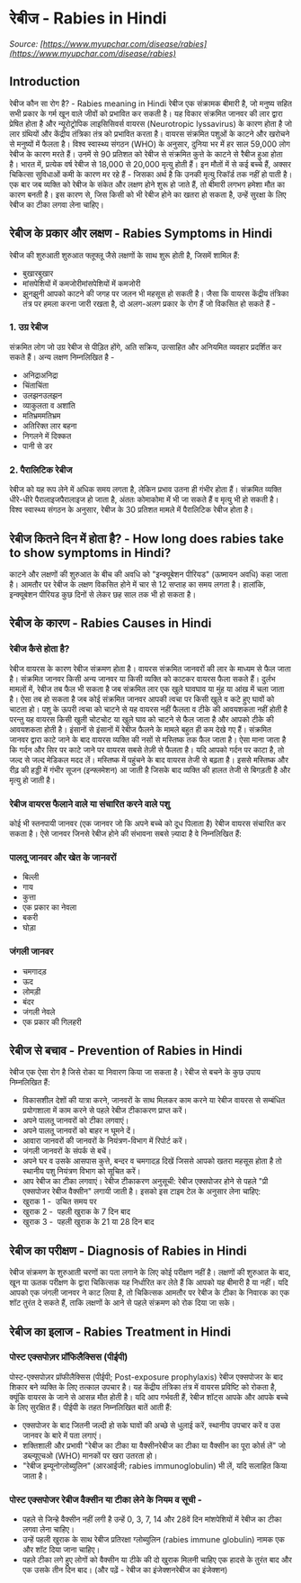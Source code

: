 # रेबीज - Rabies in Hindi
_Source: [https://www.myupchar.com/disease/rabies](https://www.myupchar.com/disease/rabies)_

## Introduction
रेबीज कौन सा रोग है? - Rabies meaning in Hindi
रेबीज एक संक्रामक बीमारी है, जो मनुष्य सहित सभी प्रकार के गर्म खून वाले जीवों को प्रभावित कर सकती है। यह विकार संक्रमित जानवर की लार द्वारा प्रेषित होता है और न्यूरोट्रोपिक लाइसिसिवर्स वायरस (Neurotropic lyssavirus) के कारण होता है जो लार ग्रंथियों और केंद्रीय तंत्रिका तंत्र को प्रभावित करता है। वायरस संक्रमित पशुओं के काटने और खरोचने से मनुष्यों में फैलता है।
विश्व स्वास्थ्य संगठन (WHO) के अनुसार, दुनिया भर में हर साल 59,000 लोग रेबीज के कारण मरते हैं। उनमें से 90 प्रतिशत को रेबीज से संक्रमित कुत्ते के काटने से रैबीज हुआ होता है। भारत में, प्रत्येक वर्ष रेबीज से 18,000 से 20,000 मृत्यु होती हैं। इन मौतों में से कई बच्चे हैं, अक्सर चिकित्सा सुविधाओं कमी के कारण मर रहे हैं - जिसका अर्थ है कि उनकी मृत्यु रिकॉर्ड तक नहीं हो पाती है।
एक बार जब व्यक्ति को रेबीज के संकेत और लक्षण होने शुरू हो जाते हैं, तो बीमारी लगभग हमेशा मौत का कारण बनती है। इस कारण से, जिस किसी को भी रेबीज होने का खतरा हो सकता है, उन्हें सुरक्षा के लिए रेबीज का टीका लगवा लेना चाहिए।

## रेबीज के प्रकार और लक्षण - Rabies Symptoms in Hindi
रेबीज की शुरुआती शुरुआत फ्लूफ्लू जैसे लक्षणों के साथ शुरू होती है, जिसमें शामिल हैं:
- बुखारबुखार
- मांसपेशियों में कमजोरीमांसपेशियों में कमजोरी
- झुनझुनी
आपको काटने की जगह पर जलन भी महसूस हो सकती है।
जैसा कि वायरस केंद्रीय तंत्रिका तंत्र पर हमला करना जारी रखता है, दो अलग-अलग प्रकार के रोग हैं जो विकसित हो सकते हैं -
### 1. उग्र रेबीज
संक्रमित लोग जो उग्र रेबीज से पीड़ित होंगे, अति सक्रिय, उत्साहित और अनियमित व्यवहार प्रदर्शित कर सकते हैं। अन्य लक्षण निम्नलिखित है -
- अनिद्राअनिद्रा
- चिंताचिंता
- उलझनउलझन
- व्याकुलता व अशांति
- मतिभ्रममतिभ्रम
- अतिरिक्त लार बहना
- निगलने में दिक्कत
- पानी से डर
### 2. पैरालिटिक रेबीज
रेबीज को यह रूप लेने में अधिक समय लगता है, लेकिन प्रभाव उतना ही गंभीर होता हैं। संक्रमित व्यक्ति धीरे-धीरे पैरालाइजपैरालाइज हो जाता है, अंततः कोमाकोमा में भी जा सकते हैं व मृत्यु भी हो सकती है। विश्व स्वास्थ्य संगठन के अनुसार, रेबीज के 30 प्रतिशत मामले में पैरालिटिक रेबीज होता है।

## रेबीज कितने दिन में होता है? - How long does rabies take to show symptoms in Hindi?
काटने और लक्षणों की शुरुआत के बीच की अवधि को "इन्क्यूबेशन पीरियड" (ऊष्मायन अवधि) कहा जाता है। आमतौर पर रेबीज के लक्षण विकसित होने में चार से 12 सप्ताह का समय लगता है। हालांकि, इन्क्यूबेशन पीरियड कुछ दिनों से लेकर छह साल तक भी हो सकता है।

## रेबीज के कारण - Rabies Causes in Hindi
### रेबीज कैसे होता है?
रेबीज वायरस के कारण रेबीज संक्रमण होता है। वायरस संक्रमित जानवरों की लार के माध्यम से फैल जाता है। संक्रमित जानवर किसी अन्य जानवर या किसी व्यक्ति को काटकर वायरस फैला सकते हैं।
दुर्लभ मामलों में, रेबीज तब फैल भी सकता है जब संक्रमित लार एक खुले घावघाव या मुंह या आंख में चला जाता है। ऐसा तब हो सकता है जब कोई संक्रमित जानवर आपकी त्वचा पर किसी खुले व कटे हुए घावों को चाटता हो। पशु के ऊपरी त्वचा को चाटने से यह वायरस नहीं फैलता व टीके की आवयशकता नहीं होती है परन्तु यह वायरस किसी खुली चोटचोट या खुले घाव को चाटने से फैल जाता है और आपको टीके की आवयशकता होती है।
इंसानों से इंसानों में रेबीज फैलने के मामले बहुत ही कम देखे गए हैं।
संक्रमित जानवर द्वारा काटे जाने के बाद वायरस व्यक्ति की नसों से मस्तिष्क तक फैल जाता है। ऐसा माना जाता है कि गर्दन और सिर पर काटे जाने पर वायरस सबसे तेज़ी से फैलता है। यदि आपको गर्दन पर काटा है, तो जल्द से जल्द मेडिकल मदद लें।
मस्तिष्क में पहुंचने के बाद वायरस तेजी से बढ़ता है। इससे मस्तिष्क और रीढ़ की हड्डी में गंभीर सूजन (इन्फ्लमेशन) आ जाती है जिसके बाद व्यक्ति की हालत तेजी से बिगड़ती है और मृत्यु हो जाती है।
### रेबीज वायरस फैलाने वाले या संचारित करने वाले पशु
कोई भी स्तनपायी जानवर (एक जानवर जो कि अपने बच्चे को दूध पिलाता है) रेबीज वायरस संचारित कर सकता है। ऐसे जानवर जिनसे रेबीज होने की संभावना सबसे ज़्यादा है वे निम्नलिखित हैं:
### पालतू जानवर और खेत के जानवरों
- बिल्ली
- गाय
- कुत्ता
- एक प्रकार का नेवला
- बकरी
- घोड़ा
### जंगली जानवर
- चमगादड़
- ऊद
- लोमड़ी
- बंदर
- जंगली नेवले
- एक प्रकार की गिलहरी

## रेबीज से बचाव - Prevention of Rabies in Hindi
रेबीज एक ऐसा रोग है जिसे रोका या निवारण किया जा सकता है। रेबीज से बचने के कुछ उपाय निम्नलिखित हैं:
- विकासशील देशों की यात्रा करने, जानवरों के साथ मिलकर काम करने या रेबीज वायरस से सम्बंधित प्रयोगशाला में काम करने से पहले रेबीज टीकाकरण प्राप्त करें।
- अपने पालतू जानवरों को टीका लगवाएं।
- अपने पालतू जानवरों को बाहर न घूमने दें।
- आवारा जानवरों की जानवरों के नियंत्रण-विभाग में रिपोर्ट करें।
- जंगली जानवरों के संपर्क से बचें।
- अपने घर व उसके आसपास कुत्ते, बन्दर व चमगादड़ दिखें जिससे आपको खतरा महसूस होता है तो स्थानीय पशु नियंत्रण विभाग को सूचित करें।
- आप रेबीज का टीका लगवाएं।
रेबीज टीकाकरण अनुसूची:
रेबीज एक्सपोजर होने से पहले "प्री एक्सपोजर रेबीज वैक्सीन" लगायी जाती है। इसको इस टाइम टेल के अनुसार लेना चाहिए:
- खुराक 1 -  उचित समय पर
- खुराक 2 -  पहली खुराक के 7 दिन बाद
- खुराक 3 -  पहली खुराक के 21 या 28 दिन बाद

## रेबीज का परीक्षण - Diagnosis of Rabies in Hindi
रेबीज संक्रमण के शुरुआती चरणों का पता लगाने के लिए कोई परीक्षण नहीं है। लक्षणों की शुरुआत के बाद, खून या ऊतक परीक्षण के द्वारा चिकित्सक यह निर्धारित कर लेते हैं कि आपको यह बीमारी है या नहीं। यदि आपको एक जंगली जानवर ने काट लिया है, तो चिकित्सक आमतौर पर रेबीज के टीका के निवारक का एक शॉट तुरंत दे सकते हैं, ताकि लक्षणों के आने से पहले संक्रमण को रोक दिया जा सके।

## रेबीज का इलाज - Rabies Treatment in Hindi
### पोस्ट एक्सपोज़र प्रॉफिलैक्सिस (पीईपी)
पोस्ट-एक्सपोज़र प्रॉफीलैक्सिस (पीईपी; Post-exposure prophylaxis) रेबीज एक्सपोजर के बाद शिकार बने व्यक्ति के लिए तत्काल उपचार है। यह केंद्रीय तंत्रिका तंत्र में वायरस प्रविष्टि को रोकता है, क्यूंकि वायरस के जाने से आसन्न मौत होती है। यदि आप गर्भवती हैं, रेबीज शॉट्स आपके और आपके बच्चे के लिए सुरक्षित हैं। पीईपी के तहत निम्नलिखित बातें आती हैं:
- एक्सपोजर के बाद जितनी जल्दी हो सके घावों की अच्छे से धुलाई करें, स्थानीय उपचार करें व उस जानवर के बारे में पता लगाएं।
- शक्तिशाली और प्रभावी "रेबीज का टीका या वैक्सीनरेबीज का टीका या वैक्सीन का पूरा कोर्स लें" जो डब्ल्यूएचओ (WHO) मानकों पर खरा उतरता हो।
- "रेबीज इम्यूनोग्लोब्युलिन" (आरआईजी; rabies immunoglobulin) भी लें, यदि सलाहित किया जाता है।
### पोस्ट एक्सपोजर रेबीज वैक्सीन या टीका लेने के नियम व सूची -
- पहले से जिन्हे वैक्सीन नहीं लगी है उन्हें 0, 3, 7, 14 और 28वें दिन मांशपेशियों में रेबीज का टीका लगवा लेना चाहिए।
- उन्हें पहली खुराक के साथ रेबीज प्रतिरक्षा ग्लोब्युलिन (rabies immune globulin) नामक एक और शॉट दिया जाना चाहिए।
- पहले टीका लगे हुए लोगों को वैक्सीन या टीके की दो खुराक मिलनी चाहिए एक हादसे के तुरंत बाद और एक उसके तीन दिन बाद।
​​(और पढ़ें - रेबीज का इंजेक्शनरेबीज का इंजेक्शन)


